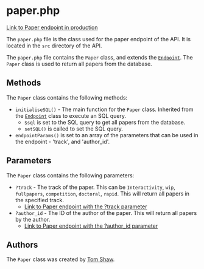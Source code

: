 # paper.php

[Link to Paper endpoint in production](http://unn-w19025481.newnumyspace.co.uk/kf6012/coursework/api/paper)

The `paper.php` file is the class used for the paper endpoint of the API. It is located in the `src` directory of the API.

The `paper.php` file contains the `Paper` class, and extends the [`Endpoint`](/v1/API/Endpoints/endpoint). The `Paper` class is used to return all papers from the database.

## Methods

The `Paper` class contains the following methods:

- `initialiseSQL()` - The main function for the `Paper` class. Inherited from the [`Endpoint`](/v1/API/Endpoints/endpoint) class to execute an SQL query.
  - `$sql` is set to the SQL query to get all papers from the database.
  - `setSQL()` is called to set the SQL query.
- `endpointParams()` is set to an array of the parameters that can be used in the endpoint - 'track', and 'author_id'.

## Parameters

The `Paper` class contains the following parameters:

- `?track` - The track of the paper. This can be `Interactivity`, `wip`, `fullpapers`, `competition`, `doctoral`, `rapid`. This will return all papers in the specified track.
  - [Link to Paper endpoint with the ?track parameter](http://unn-w19025481.newnumyspace.co.uk/kf6012/coursework/api/paper?track=wip)
- `?author_id` - The ID of the author of the paper. This will return all papers by the author.
  - [Link to Paper endpoint with the ?author_id parameter](http://unn-w19025481.newnumyspace.co.uk/kf6012/coursework/api/paper?author_id=64216)

## Authors

The `Paper` class was created by [Tom Shaw](https://github.com/tomshaw650).
